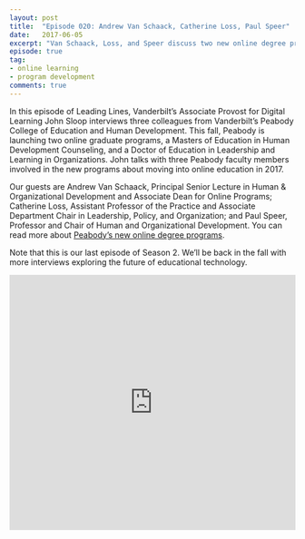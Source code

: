 ```yaml
---
layout: post
title:  "Episode 020: Andrew Van Schaack, Catherine Loss, Paul Speer"
date:   2017-06-05
excerpt: "Van Schaack, Loss, and Speer discuss two new online degree programs from Vanderbilt's Peabody College of Education and Human Development."
episode: true
tag:
- online learning
- program development
comments: true
---
```


In this episode of Leading Lines, Vanderbilt’s Associate Provost for Digital Learning John Sloop interviews three colleagues from Vanderbilt’s Peabody College of Education and Human Development.  This fall, Peabody is launching two online graduate programs, a Masters of Education in Human Development Counseling, and a Doctor of Education in Leadership and Learning in Organizations.  John talks with three Peabody faculty members involved in the new programs about moving into online education in 2017.

Our guests are Andrew Van Schaack, Principal Senior Lecture in Human & Organizational Development and Associate Dean for Online Programs; Catherine Loss, Assistant Professor of the Practice and Associate Department Chair in Leadership, Policy, and Organization; and Paul Speer, Professor and Chair of Human and Organizational Development.  You can read more about [Peabody’s new online degree programs](https://peabodyonline.vanderbilt.edu/). 

Note that this is our last episode of Season 2.  We’ll be back in the fall with more interviews exploring the future of educational technology.

<iframe width="100%" height="450" scrolling="no" frameborder="no" src="https://w.soundcloud.com/player/?url=https%3A//api.soundcloud.com/tracks/325731484%3Fsecret_token%3Ds-jakap&amp;auto_play=false&amp;hide_related=false&amp;show_comments=true&amp;show_user=true&amp;show_reposts=false&amp;visual=true"></iframe>
